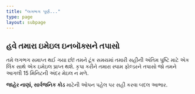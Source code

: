 ```yaml
---
title: "લગભગ પૂર્ણ..."
type: page
layout: subpage
---
```


## હવે તમારા ઇમેઇલ ઇનબૉક્સને તપાસો

તમે લગભગ સમાપ્ત થઈ ગયા છો! તમને ટૂંક સમયમાં તમારી સહીની અંતિમ પુષ્ટિ માટે એક લિંક સાથે એક ઇમેઇલ પ્રાપ્ત થશે. કૃપા કરીને તમારા સ્પામ ફોલ્ડરને તપાસો જો તમને આગલી 15 મિનિટની અંદર મેઇલ ન મળે.

**જાહેર નાણાં, સાર્વજનિક કોડ** માટેની ઓપન પહેલ પર સહી કરવા બદલ આભાર.